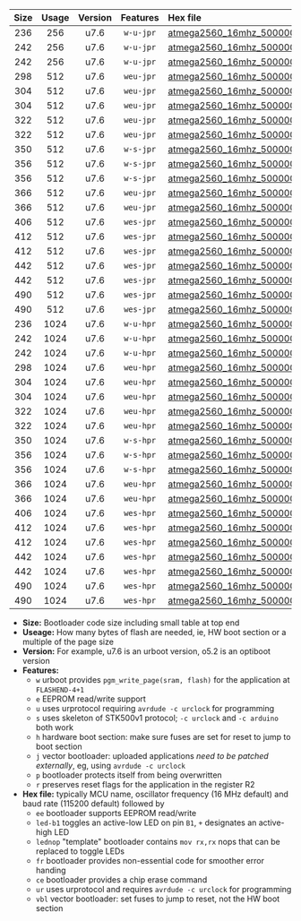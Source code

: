 |Size|Usage|Version|Features|Hex file|
|:-:|:-:|:-:|:-:|:--|
|236|256|u7.6|`w-u-jpr`|[atmega2560_16mhz_500000bps_ur_vbl.hex](https://raw.githubusercontent.com/stefanrueger/urboot/main//atmega2560_16mhz_500000bps_ur_vbl.hex)|
|242|256|u7.6|`w-u-jpr`|[atmega2560_16mhz_500000bps_led+b7_ur_vbl.hex](https://raw.githubusercontent.com/stefanrueger/urboot/main//atmega2560_16mhz_500000bps_led+b7_ur_vbl.hex)|
|242|256|u7.6|`w-u-jpr`|[atmega2560_16mhz_500000bps_lednop_ur_vbl.hex](https://raw.githubusercontent.com/stefanrueger/urboot/main//atmega2560_16mhz_500000bps_lednop_ur_vbl.hex)|
|298|512|u7.6|`weu-jpr`|[atmega2560_16mhz_500000bps_ee_ur_vbl.hex](https://raw.githubusercontent.com/stefanrueger/urboot/main//atmega2560_16mhz_500000bps_ee_ur_vbl.hex)|
|304|512|u7.6|`weu-jpr`|[atmega2560_16mhz_500000bps_ee_led+b7_ur_vbl.hex](https://raw.githubusercontent.com/stefanrueger/urboot/main//atmega2560_16mhz_500000bps_ee_led+b7_ur_vbl.hex)|
|304|512|u7.6|`weu-jpr`|[atmega2560_16mhz_500000bps_ee_lednop_ur_vbl.hex](https://raw.githubusercontent.com/stefanrueger/urboot/main//atmega2560_16mhz_500000bps_ee_lednop_ur_vbl.hex)|
|322|512|u7.6|`weu-jpr`|[atmega2560_16mhz_500000bps_ee_led+b7_fr_ur_vbl.hex](https://raw.githubusercontent.com/stefanrueger/urboot/main//atmega2560_16mhz_500000bps_ee_led+b7_fr_ur_vbl.hex)|
|322|512|u7.6|`weu-jpr`|[atmega2560_16mhz_500000bps_ee_lednop_fr_ur_vbl.hex](https://raw.githubusercontent.com/stefanrueger/urboot/main//atmega2560_16mhz_500000bps_ee_lednop_fr_ur_vbl.hex)|
|350|512|u7.6|`w-s-jpr`|[atmega2560_16mhz_500000bps_vbl.hex](https://raw.githubusercontent.com/stefanrueger/urboot/main//atmega2560_16mhz_500000bps_vbl.hex)|
|356|512|u7.6|`w-s-jpr`|[atmega2560_16mhz_500000bps_led+b7_vbl.hex](https://raw.githubusercontent.com/stefanrueger/urboot/main//atmega2560_16mhz_500000bps_led+b7_vbl.hex)|
|356|512|u7.6|`w-s-jpr`|[atmega2560_16mhz_500000bps_lednop_vbl.hex](https://raw.githubusercontent.com/stefanrueger/urboot/main//atmega2560_16mhz_500000bps_lednop_vbl.hex)|
|366|512|u7.6|`weu-jpr`|[atmega2560_16mhz_500000bps_ee_led+b7_fr_ce_ur_vbl.hex](https://raw.githubusercontent.com/stefanrueger/urboot/main//atmega2560_16mhz_500000bps_ee_led+b7_fr_ce_ur_vbl.hex)|
|366|512|u7.6|`weu-jpr`|[atmega2560_16mhz_500000bps_ee_lednop_fr_ce_ur_vbl.hex](https://raw.githubusercontent.com/stefanrueger/urboot/main//atmega2560_16mhz_500000bps_ee_lednop_fr_ce_ur_vbl.hex)|
|406|512|u7.6|`wes-jpr`|[atmega2560_16mhz_500000bps_ee_vbl.hex](https://raw.githubusercontent.com/stefanrueger/urboot/main//atmega2560_16mhz_500000bps_ee_vbl.hex)|
|412|512|u7.6|`wes-jpr`|[atmega2560_16mhz_500000bps_ee_led+b7_vbl.hex](https://raw.githubusercontent.com/stefanrueger/urboot/main//atmega2560_16mhz_500000bps_ee_led+b7_vbl.hex)|
|412|512|u7.6|`wes-jpr`|[atmega2560_16mhz_500000bps_ee_lednop_vbl.hex](https://raw.githubusercontent.com/stefanrueger/urboot/main//atmega2560_16mhz_500000bps_ee_lednop_vbl.hex)|
|442|512|u7.6|`wes-jpr`|[atmega2560_16mhz_500000bps_ee_led+b7_fr_vbl.hex](https://raw.githubusercontent.com/stefanrueger/urboot/main//atmega2560_16mhz_500000bps_ee_led+b7_fr_vbl.hex)|
|442|512|u7.6|`wes-jpr`|[atmega2560_16mhz_500000bps_ee_lednop_fr_vbl.hex](https://raw.githubusercontent.com/stefanrueger/urboot/main//atmega2560_16mhz_500000bps_ee_lednop_fr_vbl.hex)|
|490|512|u7.6|`wes-jpr`|[atmega2560_16mhz_500000bps_ee_led+b7_fr_ce_vbl.hex](https://raw.githubusercontent.com/stefanrueger/urboot/main//atmega2560_16mhz_500000bps_ee_led+b7_fr_ce_vbl.hex)|
|490|512|u7.6|`wes-jpr`|[atmega2560_16mhz_500000bps_ee_lednop_fr_ce_vbl.hex](https://raw.githubusercontent.com/stefanrueger/urboot/main//atmega2560_16mhz_500000bps_ee_lednop_fr_ce_vbl.hex)|
|236|1024|u7.6|`w-u-hpr`|[atmega2560_16mhz_500000bps_ur.hex](https://raw.githubusercontent.com/stefanrueger/urboot/main//atmega2560_16mhz_500000bps_ur.hex)|
|242|1024|u7.6|`w-u-hpr`|[atmega2560_16mhz_500000bps_led+b7_ur.hex](https://raw.githubusercontent.com/stefanrueger/urboot/main//atmega2560_16mhz_500000bps_led+b7_ur.hex)|
|242|1024|u7.6|`w-u-hpr`|[atmega2560_16mhz_500000bps_lednop_ur.hex](https://raw.githubusercontent.com/stefanrueger/urboot/main//atmega2560_16mhz_500000bps_lednop_ur.hex)|
|298|1024|u7.6|`weu-hpr`|[atmega2560_16mhz_500000bps_ee_ur.hex](https://raw.githubusercontent.com/stefanrueger/urboot/main//atmega2560_16mhz_500000bps_ee_ur.hex)|
|304|1024|u7.6|`weu-hpr`|[atmega2560_16mhz_500000bps_ee_led+b7_ur.hex](https://raw.githubusercontent.com/stefanrueger/urboot/main//atmega2560_16mhz_500000bps_ee_led+b7_ur.hex)|
|304|1024|u7.6|`weu-hpr`|[atmega2560_16mhz_500000bps_ee_lednop_ur.hex](https://raw.githubusercontent.com/stefanrueger/urboot/main//atmega2560_16mhz_500000bps_ee_lednop_ur.hex)|
|322|1024|u7.6|`weu-hpr`|[atmega2560_16mhz_500000bps_ee_led+b7_fr_ur.hex](https://raw.githubusercontent.com/stefanrueger/urboot/main//atmega2560_16mhz_500000bps_ee_led+b7_fr_ur.hex)|
|322|1024|u7.6|`weu-hpr`|[atmega2560_16mhz_500000bps_ee_lednop_fr_ur.hex](https://raw.githubusercontent.com/stefanrueger/urboot/main//atmega2560_16mhz_500000bps_ee_lednop_fr_ur.hex)|
|350|1024|u7.6|`w-s-hpr`|[atmega2560_16mhz_500000bps.hex](https://raw.githubusercontent.com/stefanrueger/urboot/main//atmega2560_16mhz_500000bps.hex)|
|356|1024|u7.6|`w-s-hpr`|[atmega2560_16mhz_500000bps_led+b7.hex](https://raw.githubusercontent.com/stefanrueger/urboot/main//atmega2560_16mhz_500000bps_led+b7.hex)|
|356|1024|u7.6|`w-s-hpr`|[atmega2560_16mhz_500000bps_lednop.hex](https://raw.githubusercontent.com/stefanrueger/urboot/main//atmega2560_16mhz_500000bps_lednop.hex)|
|366|1024|u7.6|`weu-hpr`|[atmega2560_16mhz_500000bps_ee_led+b7_fr_ce_ur.hex](https://raw.githubusercontent.com/stefanrueger/urboot/main//atmega2560_16mhz_500000bps_ee_led+b7_fr_ce_ur.hex)|
|366|1024|u7.6|`weu-hpr`|[atmega2560_16mhz_500000bps_ee_lednop_fr_ce_ur.hex](https://raw.githubusercontent.com/stefanrueger/urboot/main//atmega2560_16mhz_500000bps_ee_lednop_fr_ce_ur.hex)|
|406|1024|u7.6|`wes-hpr`|[atmega2560_16mhz_500000bps_ee.hex](https://raw.githubusercontent.com/stefanrueger/urboot/main//atmega2560_16mhz_500000bps_ee.hex)|
|412|1024|u7.6|`wes-hpr`|[atmega2560_16mhz_500000bps_ee_led+b7.hex](https://raw.githubusercontent.com/stefanrueger/urboot/main//atmega2560_16mhz_500000bps_ee_led+b7.hex)|
|412|1024|u7.6|`wes-hpr`|[atmega2560_16mhz_500000bps_ee_lednop.hex](https://raw.githubusercontent.com/stefanrueger/urboot/main//atmega2560_16mhz_500000bps_ee_lednop.hex)|
|442|1024|u7.6|`wes-hpr`|[atmega2560_16mhz_500000bps_ee_led+b7_fr.hex](https://raw.githubusercontent.com/stefanrueger/urboot/main//atmega2560_16mhz_500000bps_ee_led+b7_fr.hex)|
|442|1024|u7.6|`wes-hpr`|[atmega2560_16mhz_500000bps_ee_lednop_fr.hex](https://raw.githubusercontent.com/stefanrueger/urboot/main//atmega2560_16mhz_500000bps_ee_lednop_fr.hex)|
|490|1024|u7.6|`wes-hpr`|[atmega2560_16mhz_500000bps_ee_led+b7_fr_ce.hex](https://raw.githubusercontent.com/stefanrueger/urboot/main//atmega2560_16mhz_500000bps_ee_led+b7_fr_ce.hex)|
|490|1024|u7.6|`wes-hpr`|[atmega2560_16mhz_500000bps_ee_lednop_fr_ce.hex](https://raw.githubusercontent.com/stefanrueger/urboot/main//atmega2560_16mhz_500000bps_ee_lednop_fr_ce.hex)|

- **Size:** Bootloader code size including small table at top end
- **Useage:** How many bytes of flash are needed, ie, HW boot section or a multiple of the page size
- **Version:** For example, u7.6 is an urboot version, o5.2 is an optiboot version
- **Features:**
  + `w` urboot provides `pgm_write_page(sram, flash)` for the application at `FLASHEND-4+1`
  + `e` EEPROM read/write support
  + `u` uses urprotocol requiring `avrdude -c urclock` for programming
  + `s` uses skeleton of STK500v1 protocol; `-c urclock` and `-c arduino` both work
  + `h` hardware boot section: make sure fuses are set for reset to jump to boot section
  + `j` vector bootloader: uploaded applications *need to be patched externally*, eg, using `avrdude -c urclock`
  + `p` bootloader protects itself from being overwritten
  + `r` preserves reset flags for the application in the register R2
- **Hex file:** typically MCU name, oscillator frequency (16 MHz default) and baud rate (115200 default) followed by
  + `ee` bootloader supports EEPROM read/write
  + `led-b1` toggles an active-low LED on pin `B1`, `+` designates an active-high LED
  + `lednop` "template" bootloader contains `mov rx,rx` nops that can be replaced to toggle LEDs
  + `fr` bootloader provides non-essential code for smoother error handing
  + `ce` bootloader provides a chip erase command
  + `ur` uses urprotocol and requires `avrdude -c urclock` for programming
  + `vbl` vector bootloader: set fuses to jump to reset, not the HW boot section

